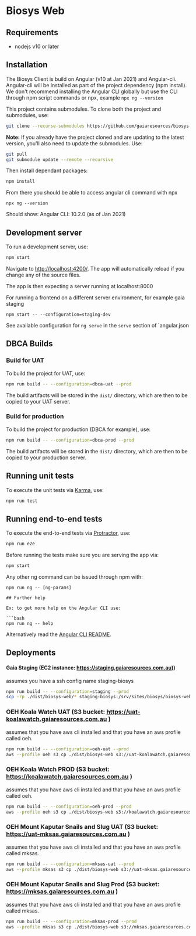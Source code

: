 # Biosys Web

## Requirements

* nodejs v10 or later

## Installation

The Biosys Client is build on Angular (v10 at Jan 2021) and Angular-cli. Angular-cli will be installed as part of the project dependency (npm install).
We don't recommend installing the Angular CLI globally but use the CLI through npm script commands or npx, example `npx ng --version` 

This project contains submodules. To clone both the project and submodules, use:

```bash
git clone --recurse-submodules https://github.com/gaiaresources/biosys-web
```

**Note:** If you already have the project cloned and are updating to the latest version, you'll also need to update the submodules. Use:

```bash
git pull
git submodule update --remote --recursive
```

Then install dependant packages:

```bash
npm install
```
From there you should be able to access angular cli command with npx
```
npx ng --version
```
Should show: Angular CLI: 10.2.0 (as of Jan 2021)

## Development server

To run a development server, use: 

```bash
npm start
``` 
Navigate to [http://localhost:4200/](http://localhost:4200/). The app will automatically reload if you change any of the source files.

The app is then expecting a server running at localhost:8000

For running a frontend on a different server environment, for example gaia staging

```shell
npm start -- --configuration=staging-dev
```
See available configuration for `ng serve` in the `serve` section of `angular.json

## DBCA Builds

### Build for UAT

To build the project for UAT, use: 

```bash
npm run build -- --configuration=dbca-uat --prod
 ```

The build artifacts will be stored in the `dist/` directory, which are then to be copied to your UAT server.

### Build for production

To build the project for production (DBCA for example), use: 

```bash
npm run build -- --configuration=dbca-prod --prod
 ```

The build artifacts will be stored in the `dist/` directory, which are then to be copied to your production server.

## Running unit tests

To execute the unit tests via [Karma](https://karma-runner.github.io), use:

```bash
npm run test
```

## Running end-to-end tests

To execute the end-to-end tests via [Protractor](http://www.protractortest.org/), use:

```bash
npm run e2e
```

Before running the tests make sure you are serving the app via:
 
```bash
npm start
```

Any other ng command can be issued through npm with:
```
npm run ng -- [ng-params]

## Further help

Ex: to get more help on the Angular CLI use:

```bash
npm run ng -- help
```

Alternatively read the [Angular CLI README](https://github.com/angular/angular-cli/blob/master/README.md).


## Deployments
####  Gaia Staging (EC2 instance: https://staging.gaiaresources.com.au))
assumes you have a ssh config name staging-biosys
```bash
npm run build -- --configuration=staging --prod
scp -rp ./dist/biosys-web/* staging-biosys:/srv/sites/biosys/biosys-web/
```

### OEH Koala Watch UAT (S3 bucket: https://uat-koalawatch.gaiaresources.com.au )
assumes that you have aws cli installed and that you have an aws profile called oeh.
```bash
npm run build -- --configuration=oeh-uat --prod
aws --profile oeh s3 cp ./dist/biosys-web s3://uat-koalawatch.gaiaresources.com.au --region ap-southeast-2 --recursive
```

### OEH Koala Watch PROD (S3 bucket: https://koalawatch.gaiaresources.com.au )
assumes that you have aws cli installed and that you have an aws profile called oeh.
```bash
npm run build -- --configuration=oeh-prod --prod
aws --profile oeh s3 cp ./dist/biosys-web s3://koalawatch.gaiaresources.com.au --region ap-southeast-2 --recursive
```

### OEH Mount Kaputar Snails and Slug UAT (S3 bucket: https://uat-mksas.gaiaresources.com.au )
assumes that you have aws cli installed and that you have an aws profile called mksas.
```bash
npm run build -- --configuration=mksas-uat --prod
aws --profile mksas s3 cp ./dist/biosys-web s3://uat-mksas.gaiaresources.com.au --region ap-southeast-2 --recursive
```

### OEH Mount Kaputar Snails and Slug Prod (S3 bucket: https://mksas.gaiaresources.com.au )
assumes that you have aws cli installed and that you have an aws profile called mksas.
```bash
npm run build -- --configuration=mksas-prod --prod
aws --profile mksas s3 cp ./dist/biosys-web s3://mksas.gaiaresources.com.au --region ap-southeast-2 --recursive
```
